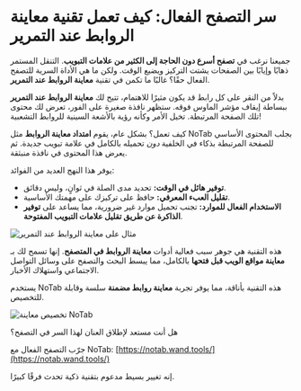 # سر التصفح الفعال: كيف تعمل تقنية معاينة الروابط عند التمرير

جميعنا نرغب في **تصفح أسرع دون الحاجة إلى الكثير من علامات التبويب**. التنقل المستمر ذهابًا وإيابًا بين الصفحات يشتت التركيز ويضيع الوقت. ولكن ما هي الأداة السرية للتصفح الفعال حقًا؟ غالبًا ما تكمن في تقنية **معاينة الروابط عند التمرير**.

بدلاً من النقر على كل رابط قد يكون مثيرًا للاهتمام، تتيح لك **معاينة الروابط عند التمرير** ببساطة إيقاف مؤشر الماوس فوقه. ستظهر نافذة صغيرة على الفور، تعرض لك محتوى تلك الصفحة المرتبطة. تخيل الأمر وكأنه رؤية بالأشعة السينية للروابط التشعبية!

كيف تعمل؟ بشكل عام، يقوم **امتداد معاينة الروابط** مثل NoTab بجلب المحتوى الأساسي للصفحة المرتبطة بذكاء في الخلفية *دون* تحميله بالكامل في علامة تبويب جديدة. ثم يعرض هذا المحتوى في نافذة منبثقة.

يوفر هذا النهج العديد من الفوائد:

*   **توفير هائل في الوقت:** تحديد مدى الصلة في ثوانٍ، وليس دقائق.
*   **تقليل العبء المعرفي:** حافظ على تركيزك على مهمتك الأساسية.
*   **الاستخدام الفعال للموارد:** تجنب تحميل موارد غير ضرورية، مما يساعد على **توفير الذاكرة عن طريق تقليل علامات التبويب المفتوحة**.

![مثال على معاينة الروابط عند التمرير](images/notab1.png)

هذه التقنية هي جوهر سبب فعالية أدوات **معاينة الروابط في المتصفح**. إنها تسمح لك بـ **معاينة مواقع الويب قبل فتحها** بالكامل، مما يبسط البحث والتصفح على وسائل التواصل الاجتماعي واستهلاك الأخبار.

يستخدم NoTab هذه التقنية بأناقة، مما يوفر تجربة **معاينة روابط مضمنة** سلسة وقابلة للتخصيص.

![تخصيص معاينة NoTab](images/notab2.png)

هل أنت مستعد لإطلاق العنان لهذا السر في التصفح؟

جرّب التصفح الفعال مع NoTab: [https://notab.wand.tools/](https://notab.wand.tools/)

إنه تغيير بسيط مدعوم بتقنية ذكية تحدث فرقًا كبيرًا.
